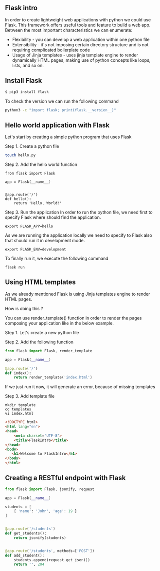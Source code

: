 ## Flask intro
In order to create lightweight web applications with python we could use Flask. This framework offers
useful tools and feature to build a web app.
Between the most important characteristics we can enumerate: 
 - Flexibility - you can develop a web application within one python file
 - Extensibility - it's not imposing certain directory structure and is not requiring complicated boilerplate code
 - Usage of Jinja templates - uses jinja template engine to render dynamically HTML pages, making use of python concepts like loops, lists, and so on. 

## Install Flask 

```bash
$ pip3 install flask
```

To check the version we can run the following command 

```bash
python3 -c "import flask; print(flask.__version__)"
```

## Hello world application with Flask

Let's start by creating a simple python program that uses Flask

Step 1. Create a python file

```bash
touch hello.py
```

Step 2. Add the hello world function 

```python3
from flask import Flask

app = Flask(__name__)


@app.route('/')
def hello():
    return 'Hello, World!'
```

Step 3. Run the application 
In order to run the python file, we need first to specify Flask where should find the application.

```commandline
export FLASK_APP=hello
```

As we are running the application locally we need to specify to Flask also that should run it in development mode. 

```commandline
export FLASK_ENV=development
```

To finally run it, we execute the following command 

```commandline
flask run
```

## Using HTML templates

As we already mentioned Flask is using Jinja templates engine to render HTML pages. 

How is doing this ? 

You can use render_template() function in order to render the pages composing your application like in the below example.

Step 1. Let's create a new python file

Step 2. Add the following function 

```python
from flask import Flask, render_template

app = Flask(__name__)

@app.route('/')
def index():
    return render_template('index.html')
```

If we just run it now, it will generate an error, because of missing templates

Step 3. Add template file 

```commandline
mkdir template
cd templates
vi index.html
```

```html
<!DOCTYPE html>
<html lang="en">
<head>
    <meta charset="UTF-8">
    <title>FlaskIntro</title>
</head>
<body>
   <h1>Welcome to FlaskIntro</h1>
</body>
</html>
```

## Creating a RESTful endpoint with Flask 

```python
from flask import Flask, jsonify, request

app = Flask(__name__)

students = [
    { 'name': 'John', 'age': 19 }
]


@app.route('/students')
def get_students():
    return jsonify(students)


@app.route('/students', methods=['POST'])
def add_student():
    students.append(request.get_json())
    return '', 204
```